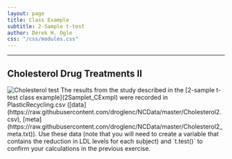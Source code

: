 ```yaml
---
layout: page
title: Class Example
subtitle: 2-Sample t-test
author: Derek H. Ogle
css: "/css/modules.css"
---
```


----

## Cholesterol Drug Treatments II
<img src="http://derekogle.com/NCMTH107/modules/CEx/zimgs/cholesterol_blood_test.jpg" alt="Cholesterol test" class="img-right">
The results from the study described in the [2-sample t-test class example](2Samplet_CExmpl) were recorded in PlasticRecycling.csv ([data](https://raw.githubusercontent.com/droglenc/NCData/master/Cholesterol2.csv), [meta](https://raw.githubusercontent.com/droglenc/NCData/master/Cholesterol2_meta.txt)). Use these data (note that you will need to create a variable that contains the reduction in LDL levels for each subject) and `t.test()` to confirm your calculations in the previous exercise.
